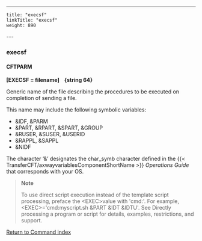 ---
    title: "execsf"
    linkTitle: "execsf"
    weight: 890
---<span id="execsf"></span>

### execsf

<span id="execsf_CFTPARM"></span>

#### CFTPARM

****[EXECSF = filename]
   {string
64}****

Generic name of the file describing the procedures to be executed on
completion of sending a file.

This name may include the following symbolic variables:

- &IDF, &PARM
- &PART, &RPART,
    &SPART, &GROUP
- &RUSER, &SUSER,
    &USERID
- &RAPPL, &SAPPL
- &NIDF

The character ‘&’ designates the char_symb character defined in
the {{< TransferCFT/axwayvariablesComponentShortName  >}} *Operations Guide* that corresponds with your OS.

> **Note**
>
> To use direct script execution instead of the template script processing, preface the &lt;EXEC>value with 'cmd:'. For example, &lt;EXEC>='cmd:myscript.sh &PART &IDT &IDTU'. See Directly processing a program or script for details, examples, restrictions, and support.

[Return to Command index](../../)
